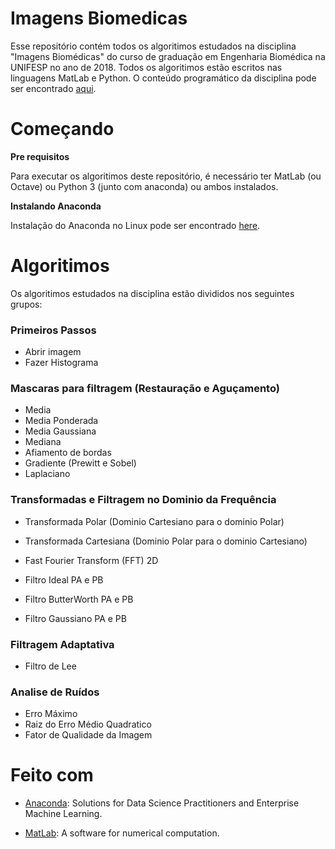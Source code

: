 # Imagens Biomedicas
Esse repositório contém todos os algoritimos estudados na disciplina "Imagens Biomédicas" do curso de graduação em Engenharia Biomédica na UNIFESP no ano de 2018. Todos os algoritimos estão escritos nas linguagens MatLab e Python. O conteúdo programático da disciplina pode ser encontrado [aqui](https://unifesp.br/campus/sjc/images/sjc/Secretaria_de_Graduação/UCs_Vigentes/I/Imagens_Biomédicas.pdf).

# Começando

**Pre requisitos**

Para executar os algoritimos deste repositório, é necessário ter MatLab (ou Octave) ou Python 3 (junto com anaconda) ou ambos instalados.

**Instalando Anaconda**

Instalação do Anaconda no Linux pode ser encontrado
<a href="https://www.digitalocean.com/community/tutorials/how-to-install-the-anaconda-python-distribution-on-ubuntu-18-04" target="_blank">here</a>.

# Algoritimos
Os algoritimos estudados na disciplina estão divididos nos seguintes grupos:

### Primeiros Passos
- Abrir imagem
- Fazer Histograma

### Mascaras para filtragem (Restauração e Aguçamento)
- Media
- Media Ponderada
- Media Gaussiana
- Mediana
- Afiamento de bordas
- Gradiente (Prewitt e Sobel)
- Laplaciano

### Transformadas e Filtragem no Dominio da Frequência
- Transformada Polar (Dominio Cartesiano para o dominio Polar)
- Transformada Cartesiana (Dominio Polar para o dominio Cartesiano)
- Fast Fourier Transform (FFT) 2D

- Filtro Ideal PA e PB
- Filtro ButterWorth PA e PB
- Filtro Gaussiano PA e PB

### Filtragem Adaptativa
- Filtro de Lee

### Analise de Ruídos
- Erro Máximo
- Raiz do Erro Médio Quadratico
- Fator de Qualidade da Imagem


# Feito com
- [Anaconda](https://www.anaconda.com): Solutions for Data Science Practitioners and Enterprise Machine Learning.

- [MatLab](https://www.mathworks.com): A software for numerical computation.
